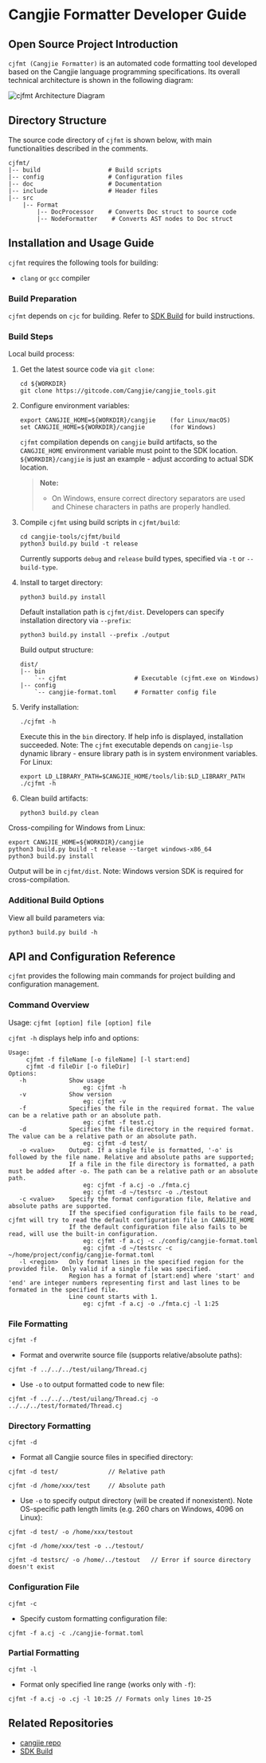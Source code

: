 # Cangjie Formatter Developer Guide

## Open Source Project Introduction

`cjfmt (Cangjie Formatter)` is an automated code formatting tool developed based on the Cangjie language programming specifications. Its overall technical architecture is shown in the following diagram:

![cjfmt Architecture Diagram]()

## Directory Structure

The source code directory of `cjfmt` is shown below, with main functionalities described in the comments.
```
cjfmt/
|-- build                   # Build scripts
|-- config                  # Configuration files  
|-- doc                     # Documentation
|-- include                 # Header files
|-- src
    |-- Format
        |-- DocProcessor    # Converts Doc struct to source code
        |-- NodeFormatter    # Converts AST nodes to Doc struct
```

## Installation and Usage Guide

`cjfmt` requires the following tools for building:

- `clang` or `gcc` compiler

### Build Preparation

`cjfmt` depends on `cjc` for building. Refer to [SDK Build]() for build instructions.

### Build Steps

Local build process:

1. Get the latest source code via `git clone`:

    ```shell
    cd ${WORKDIR}
    git clone https://gitcode.com/Cangjie/cangjie_tools.git
    ```

2. Configure environment variables:

    ```shell
    export CANGJIE_HOME=${WORKDIR}/cangjie    (for Linux/macOS)
    set CANGJIE_HOME=${WORKDIR}/cangjie       (for Windows)
    ```

    `cjfmt` compilation depends on `cangjie` build artifacts, so the `CANGJIE_HOME` environment variable must point to the SDK location. `${WORKDIR}/cangjie` is just an example - adjust according to actual SDK location.

   > **Note:**
   >
   > - On Windows, ensure correct directory separators are used and Chinese characters in paths are properly handled.

3. Compile `cjfmt` using build scripts in `cjfmt/build`:

    ```shell
    cd cangjie-tools/cjfmt/build  
    python3 build.py build -t release
    ```

    Currently supports `debug` and `release` build types, specified via `-t` or `--build-type`.

4. Install to target directory:

    ```shell
    python3 build.py install
    ```

    Default installation path is `cjfmt/dist`. Developers can specify installation directory via `--prefix`:

    ```shell
    python3 build.py install --prefix ./output
    ```

    Build output structure:

    ```
    dist/
    |-- bin
        `-- cjfmt                   # Executable (cjfmt.exe on Windows)
    |-- config  
        `-- cangjie-format.toml     # Formatter config file
    ```

5. Verify installation:

    ```shell
    ./cjfmt -h
    ```

    Execute this in the `bin` directory. If help info is displayed, installation succeeded. Note: The `cjfmt` executable depends on `cangjie-lsp` dynamic library - ensure library path is in system environment variables. For Linux:

    ```shell
    export LD_LIBRARY_PATH=$CANGJIE_HOME/tools/lib:$LD_LIBRARY_PATH
    ./cjfmt -h
    ```

6. Clean build artifacts:

   ```shell
   python3 build.py clean
   ```

Cross-compiling for Windows from Linux:

```shell
export CANGJIE_HOME=${WORKDIR}/cangjie
python3 build.py build -t release --target windows-x86_64
python3 build.py install
```

Output will be in `cjfmt/dist`. Note: Windows version SDK is required for cross-compilation.

### Additional Build Options

View all build parameters via:

```shell
python3 build.py build -h
```

## API and Configuration Reference

`cjfmt` provides the following main commands for project building and configuration management.

### Command Overview

Usage: `cjfmt [option] file [option] file`

`cjfmt -h` displays help info and options:

```text
Usage:
     cjfmt -f fileName [-o fileName] [-l start:end]
     cjfmt -d fileDir [-o fileDir]
Options:
   -h            Show usage
                     eg: cjfmt -h
   -v            Show version
                     eg: cjfmt -v
   -f            Specifies the file in the required format. The value can be a relative path or an absolute path.
                     eg: cjfmt -f test.cj
   -d            Specifies the file directory in the required format. The value can be a relative path or an absolute path.
                     eg: cjfmt -d test/
   -o <value>    Output. If a single file is formatted, '-o' is followed by the file name. Relative and absolute paths are supported;
                 If a file in the file directory is formatted, a path must be added after -o. The path can be a relative path or an absolute path.
                     eg: cjfmt -f a.cj -o ./fmta.cj
                     eg: cjfmt -d ~/testsrc -o ./testout
   -c <value>    Specify the format configuration file, Relative and absolute paths are supported.
                 If the specified configuration file fails to be read, cjfmt will try to read the default configuration file in CANGJIE_HOME
                 If the default configuration file also fails to be read, will use the built-in configuration.
                     eg: cjfmt -f a.cj -c ./config/cangjie-format.toml
                     eg: cjfmt -d ~/testsrc -c ~/home/project/config/cangjie-format.toml
   -l <region>   Only format lines in the specified region for the provided file. Only valid if a single file was specified.
                 Region has a format of [start:end] where 'start' and 'end' are integer numbers representing first and last lines to be formated in the specified file.
                 Line count starts with 1.
                     eg: cjfmt -f a.cj -o ./fmta.cj -l 1:25
```

### File Formatting

`cjfmt -f`

- Format and overwrite source file (supports relative/absolute paths):

```shell
cjfmt -f ../../../test/uilang/Thread.cj
```

- Use `-o` to output formatted code to new file:

```shell
cjfmt -f ../../../test/uilang/Thread.cj -o ../../../test/formated/Thread.cj
```

### Directory Formatting

`cjfmt -d`

- Format all Cangjie source files in specified directory:

```shell
cjfmt -d test/              // Relative path

cjfmt -d /home/xxx/test     // Absolute path
```

- Use `-o` to specify output directory (will be created if nonexistent). Note OS-specific path length limits (e.g. 260 chars on Windows, 4096 on Linux):

```shell
cjfmt -d test/ -o /home/xxx/testout

cjfmt -d /home/xxx/test -o ../testout/

cjfmt -d testsrc/ -o /home/../testout   // Error if source directory doesn't exist
```

### Configuration File

`cjfmt -c`

- Specify custom formatting configuration file:

```shell
cjfmt -f a.cj -c ./cangjie-format.toml
```

### Partial Formatting

`cjfmt -l`

- Format only specified line range (works only with `-f`):

```shell
cjfmt -f a.cj -o .cj -l 10:25 // Formats only lines 10-25
```

## Related Repositories

- [cangjie repo](https://gitcode.com/Cangjie/cangjie-compiler)
- [SDK Build](https://gitcode.com/Cangjie/cangjie_build)
